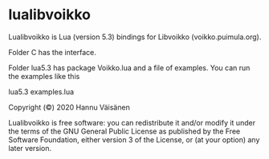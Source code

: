 # lualibvoikko
Lualibvoikko is Lua (version 5.3) bindings for Libvoikko (voikko.puimula.org).

Folder C has the interface.

Folder lua5.3 has package Voikko.lua and a file of examples.
You can run the examples like this

lua5.3 examples.lua


Copyright (©) 2020 Hannu Väisänen

Lualibvoikko is free software: you can redistribute it and/or modify it
under the terms of the GNU General Public License as published by the
Free Software Foundation, either version 3 of the License, or (at your
option) any later version.
